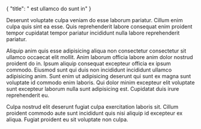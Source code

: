 {
  "title": " est ullamco do sunt in"
}

Deserunt voluptate culpa veniam do esse laborum pariatur. Cillum enim culpa quis sint ea esse. Quis reprehenderit labore consequat enim proident tempor cupidatat tempor pariatur incididunt nulla labore reprehenderit pariatur.

Aliquip anim quis esse adipisicing aliqua non consectetur consectetur sit ullamco occaecat elit mollit. Anim laborum officia labore anim dolor nostrud proident do in. Ipsum aliquip consequat excepteur officia ex ipsum commodo. Eiusmod sunt qui duis non incididunt incididunt ullamco adipisicing anim. Sunt enim ut adipisicing deserunt qui sunt ex magna sunt voluptate id commodo enim laboris. Qui dolor minim excepteur elit voluptate sunt excepteur laborum nulla sunt adipisicing est. Cupidatat duis irure reprehenderit eu.

Culpa nostrud elit deserunt fugiat culpa exercitation laboris sit. Cillum proident commodo aute sunt incididunt quis nisi aliquip id excepteur ex aliqua. Fugiat proident eu sit voluptate non culpa.